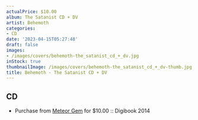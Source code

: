 ```yaml
---
actualPrice: $10.00
album: The Satanist CD + DV
artist: Behemoth
categories:
- CD
date: '2023-04-15T05:27:48'
draft: false
images:
- /images/covers/behemoth-the_satanist_cd_+_dv.jpg
inStock: true
thumbnailImage: /images/covers/behemoth-the_satanist_cd_+_dv-thumb.jpg
title: Behemoth - The Satanist CD + DV
---
```


## CD
* Purchase from [Meteor Gem](https://meteor-gem.com/products/used-behemoth-the-satanist-cd-dvd) for $10.00 :: Digibook 2014
